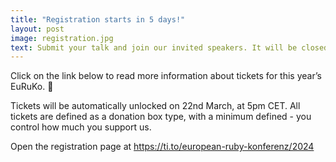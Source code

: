 ```yaml
---
title: "Registration starts in 5 days!"
layout: post
image: registration.jpg
text: Submit your talk and join our invited speakers. It will be closed April 15th.
---
```


Click on the link below to read more information about tickets for this year’s EuRuKo. 🚨

Tickets will be automatically unlocked on 22nd March, at 5pm CET.
All tickets are defined as a donation box type, with a minimum defined - you control how much you support us.

Open the registration page at https://ti.to/european-ruby-konferenz/2024
